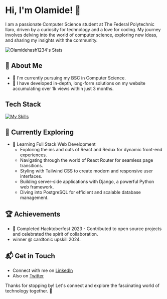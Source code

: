 # Hi, I'm Olamide! 👋

I am a passionate Computer Science student at The Federal Polytechnic Ilaro, driven by a curiosity for technology and a love for coding. My journey involves delving into the world of computer science, exploring new ideas, and sharing my insights with the community.

![Olamidehash1234's Stats](https://github-readme-stats.vercel.app/api?username=<username>&theme=vue-dark&show_icons=true&hide_border=true&count_private=true)

## 🚀 About Me

- 🔭 I'm currently pursuing my BSC in Computer Science.
- 📝 I have developed in-depth, long-form solutions on my website accumulating over 1k views within just 3 months.


## Tech Stack
[![My Skills](https://skillicons.dev/icons?i=javascript,python,Vue.js,Nuxt.js)](https://skillicons.dev)

## 🌱 Currently Exploring

- 🚀 Learning Full Stack Web Development
  - Exploring the ins and outs of React and Redux for dynamic front-end experiences.
  - Navigating through the world of React Router for seamless page transitions.
  - Styling with Tailwind CSS to create modern and responsive user interfaces.
  - Building server-side applications with Django, a powerful Python web framework.
  - Diving into PostgreSQL for efficient and scalable database management.

 ## 🏆 Achievements

- 🌟 Completed Hacktoberfest 2023 - Contributed to open source projects and celebrated the spirit of collaboration.
-  winner @ cardtonic upskill 2024.


## 📬 Get in Touch

- Connect with me on [Linkedln]([https://twitter.com/](https://www.linkedin.com/in/olamide-adeola-30b346274/))
- Also on [Twitter]([[https://](https://x.com/born_blakk))

Thanks for stopping by! Let's connect and explore the fascinating world of technology together. 🚀



<!--

Here are some ideas to get you started:

- 🔭 I’m currently working on Machine Learning, AI.
- 🌱 I’m currently learning Full stack development
- 👯 I’m looking to collaborate on innovative,world changing startups and businesses
- 🤔 I’m looking for help with website devlopment
- 💬 Ask me about User interface design 
- 📫 How to reach me: Olamideadeola@gmail.com
- 😄 Pronouns: HIM
- ⚡ Fun fact: Just Hellcats 
-->
